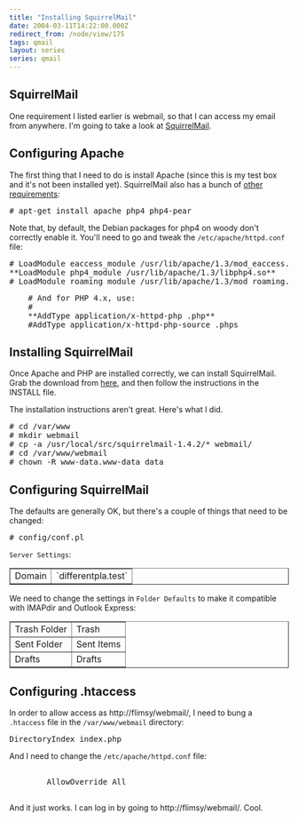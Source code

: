 ```yaml
---
title: "Installing SquirrelMail"
date: 2004-03-11T14:22:00.000Z
redirect_from: /node/view/175
tags: qmail
layout: series
series: qmail
---
```


## SquirrelMail

One requirement I listed earlier is webmail, so that I can access my email from anywhere. I'm going to take a look at [SquirrelMail](http://www.squirrelmail.org/).

## Configuring Apache

The first thing that I need to do is install Apache (since this is my test box and it's not been installed yet). SquirrelMail also has a bunch of [other requirements](http://www.squirrelmail.org/wiki/SquirrelMailRequirements):

<pre># apt-get install apache php4 php4-pear</pre>

Note that, by default, the Debian packages for php4 on woody don't correctly enable it. You'll need to go and tweak the `/etc/apache/httpd.conf` file:

<pre># LoadModule eaccess_module /usr/lib/apache/1.3/mod_eaccess.so
**LoadModule php4_module /usr/lib/apache/1.3/libphp4.so**
# LoadModule roaming_module /usr/lib/apache/1.3/mod_roaming.so</pre>

<pre>    # And for PHP 4.x, use:
    #
    **AddType application/x-httpd-php .php**
    #AddType application/x-httpd-php-source .phps</pre>

## Installing SquirrelMail

Once Apache and PHP are installed correctly, we can install SquirrelMail. Grab the download from [here](http://www.squirrelmail.org/download.php), and then follow the instructions in the INSTALL file.

The installation instructions aren't great. Here's what I did.

<pre># cd /var/www
# mkdir webmail
# cp -a /usr/local/src/squirrelmail-1.4.2/* webmail/
# cd /var/www/webmail
# chown -R www-data.www-data data</pre>

## Configuring SquirrelMail

The defaults are generally OK, but there's a couple of things that need to be changed:

<pre># config/conf.pl</pre>

`Server Settings`:

<table border="1">
<tbody>
<tr>
<td>Domain</td>

<td>`differentpla.test`</td>

</tr>

</tbody>

</table>

We need to change the settings in `Folder Defaults` to make it compatible with IMAPdir and Outlook Express:

<table border="1">
<tbody>
<tr>
<td>Trash Folder</td>

<td>Trash</td>

</tr>

<tr>
<td>Sent Folder</td>

<td>Sent Items</td>

</tr>

<tr>
<td>Drafts</td>

<td>Drafts</td>

</tr>

</tbody>

</table>

## Configuring .htaccess

In order to allow access as http://flimsy/webmail/, I need to bung a `.htaccess` file in the `/var/www/webmail` directory:

<pre>DirectoryIndex index.php</pre>

And I need to change the `/etc/apache/httpd.conf` file:
<pre><Directory /var/www/webmail/>
        AllowOverride All
</Directory>
</pre>

And it just works. I can log in by going to http://flimsy/webmail/. Cool.
